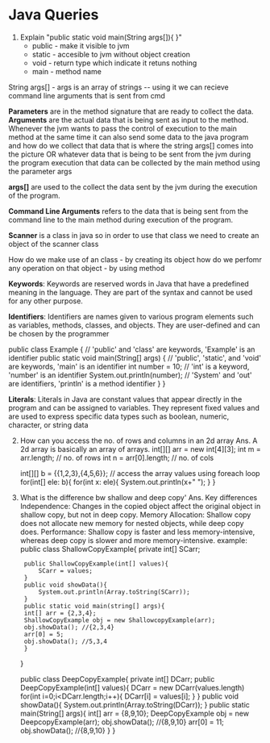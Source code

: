 # Java Queries

1. Explain "public static void main(String args[]){ }"
   - public - make it visible to jvm
   - static - accesible to jvm without object creation
   - void - return type which indicate it retuns nothing
   - main - method name

String args[] - args is an array of strings -- using it we can recieve command line arguments that is sent from cmd

**Parameters** are in the method signature that are ready to collect the data.
**Arguments** are the actual data that is being sent as input to the method.
Whenever the jvm wants to pass the control of execution to the main method at the same time it can also send some data to the java program and how do we collect that data that is where the string args[] comes into the picture  OR
whatever data that is being to be sent from the jvm during the program execution that data can be collected by the main method using the parameter args

**args[]** are used to the collect the data sent by the jvm during the execution of the program.

**Command Line Arguments** refers to the data that is being sent from the command line to the main method during execution of the program.

**Scanner** is a class in java so in order to use that class we need to create an object of the scanner class

How do we make use of an class - by creating its object
how do we perfomr any operation on that object - by using method

**Keywords**: Keywords are reserved words in Java that have a predefined meaning in the language. They are part of the syntax and cannot be used for any other purpose.

**Identifiers**: Identifiers are names given to various program elements such as variables, methods, classes, and objects. They are user-defined and can be chosen by the programmer

public class Example { // 'public' and 'class' are keywords, 'Example' is an identifier
    public static void main(String[] args) { // 'public', 'static', and 'void' are keywords, 'main' is an identifier
        int number = 10; // 'int' is a keyword, 'number' is an identifier
        System.out.println(number); // 'System' and 'out' are identifiers, 'println' is a method identifier
    }
}

**Literals**: Literals in Java are constant values that appear directly in the program and can be assigned to variables. They represent fixed values and are used to express specific data types such as boolean, numeric, character, or string data

2. How can you access the no. of rows and columns in an 2d array
Ans.  A 2d array is basically an array of arrays.
    int[][] arr = new int[4][3];
    int m = arr.length; // no. of rows 
    int n = arr[0].length; // no. of cols
     
    int[][] b = {{1,2,3},{4,5,6}};
    // access the array values using foreach loop
    for(int[] ele: b){
        for(int x: ele){
            System.out.println(x+" ");
        }
    }

3. What is the difference bw shallow and deep copy'
Ans. Key differences
Independence: Changes in the copied object affect the original object in shallow copy, but not in deep copy.
Memory Allocation: Shallow copy does not allocate new memory for nested objects, while deep copy does.
Performance: Shallow copy is faster and less memory-intensive, whereas deep copy is slower and more memory-intensive.
example: 
    public class ShallowCopyExample{
        private int[] SCarr;

        public ShallowCopyExample(int[] values){
            SCarr = values;
        }
        public void showData(){
            System.out.println(Array.toString(SCarr));
        }
        public static void main(string[] args){
        int[] arr = {2,3,4};
        ShallowCopyExample obj = new ShallowcopyExample(arr);
        obj.showData(); //{2,3,4}
        arr[0] = 5;
        obj.showData(); //5,3,4
        }
    }

    public class DeepCopyExample{
        private int[] DCarr;
        public DeepCopyExample(int[] values){
            DCarr = new DCarr(values.length)
            for(int i=0;i<DCarr.length;i++){
                DCarr[i] = values[i];
            }
        }
        public void showData(){
            System.out.println(Array.toString(DCarr));
        }
        public static main(String[] args){
            int[] arr = {8,9,10};
            DeepCopyExample obj = new DeepcopyExample(arr);
            obj.showData(); //{8,9,10}
            arr[0] = 11; 
            obj.showData(); //{8,9,10}
        }
    }